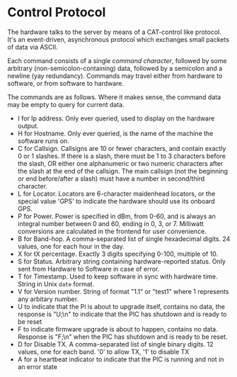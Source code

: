 # Control Protocol

The hardware talks to the server by means of a CAT-control like protocol.
It's an event-driven, asynchronous protocol which exchanges small packets of data via ASCII.

Each command consists of a single _command character_, followed by some arbitrary (non-semicolon-containing) data, followed by a semicolon and a newline (yay redundancy).
Commands may travel either from hardware to software, or from software to hardware.

The commands are as follows. Where it makes sense, the command data may be empty to query for current data.

* I for Ip address. Only ever queried, used to display on the hardware output.
* H for Hostname. Only ever queried, is the name of the machine the software runs on.
* C for Callsign. Callsigns are 10 or fewer characters, and contain exactly 0 or 1 slashes. If there is a slash, there must be 1 to 3 characters before the slash, OR either one alphanumeric or two numeric characters after the slash at the end of the callsign. The main callsign (not the beginning or end before/after a slash) must have a number in second/third character.
* L for Locator. Locators are 6-character maidenhead locators, or the special value 'GPS' to indicate the hardware should use its onboard GPS.
* P for Power. Power is specified in dBm, from 0-60, and is always an integral number between 0 and 60, ending in 0, 3, or 7. Milliwatt conversions are calculated in the frontend for user convenience.
* B for Band-hop. A comma-separated list of single hexadecimal digits. 24 values, one for each hour in the day.
* X for tX percentage. Exactly 3 digits specifying 0-100, multiple of 10.
* S for Status. Arbitrary string containing hardware-reported status. Only sent from Hardware to Software in case of error.
* T for Timestamp. Used to keep software in sync with hardware time. String in Unix `date` format.
* V for Version number. String of format "1.1" or "test1" where 1 represents any arbitary number.
* U to indicate that the Pi is about to upgrade itself, contains no data, the response is "U;\n" to indicate that the PIC has shutdown and is ready to be reset
* F to indicate firmware upgrade is about to happen, contains no data. Response is "F;\n" when the PIC has shutdown and is ready to be reset.
* D for Disable TX. A comma-separated list of single binary digits. 12 values, one for each band. '0' to allow TX, '1' to disable TX
* A for a heartbeat indicator to indicate that the PIC is running and not in an error state
